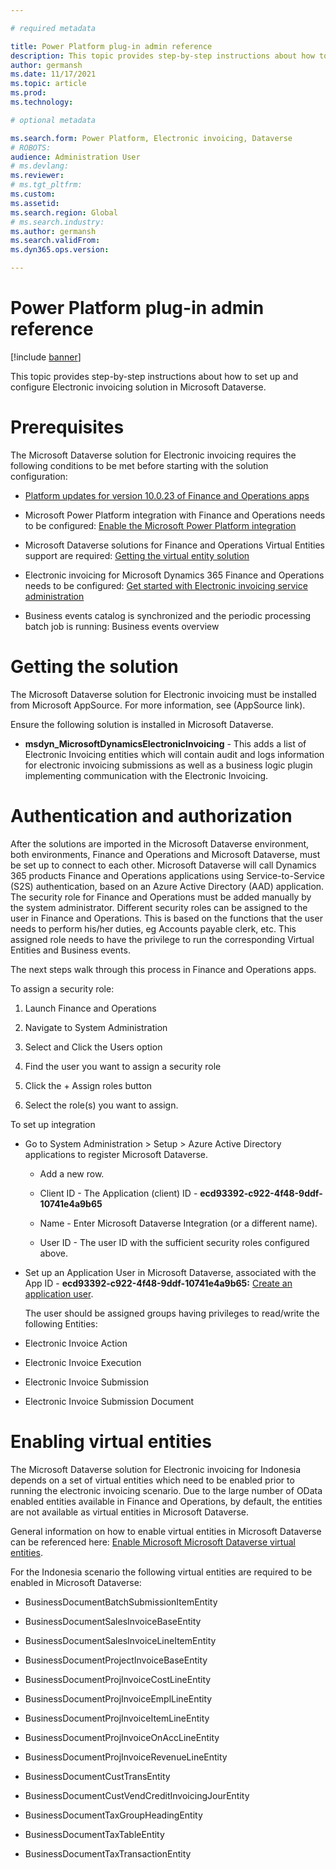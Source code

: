 ```yaml
---

# required metadata

title: Power Platform plug-in admin reference
description: This topic provides step-by-step instructions about how to set up and configure Electronic invoicing solution in Microsoft Dataverse
author: germansh
ms.date: 11/17/2021
ms.topic: article
ms.prod: 
ms.technology: 

# optional metadata

ms.search.form: Power Platform, Electronic invoicing, Dataverse
# ROBOTS: 
audience: Administration User
# ms.devlang: 
ms.reviewer: 
# ms.tgt_pltfrm: 
ms.custom: 
ms.assetid: 
ms.search.region: Global
# ms.search.industry: 
ms.author: germansh
ms.search.validFrom: 
ms.dyn365.ops.version: 

---
```


# Power Platform plug-in admin reference

[!include [banner](../includes/banner.md)]

This topic provides step-by-step instructions about how to set up and configure
Electronic invoicing solution in Microsoft Dataverse.

# Prerequisites

The Microsoft Dataverse solution for Electronic invoicing requires the following
conditions to be met before starting with the solution configuration:

-   [Platform updates for version 10.0.23 of Finance and Operations
    apps](https://docs.microsoft.com/en-us/dynamics365/fin-ops-core/dev-itpro/get-started/whats-new-platform-updates-10-0-23)

-   Microsoft Power Platform integration with Finance and Operations needs to be
    configured: [Enable the Microsoft Power Platform
    integration](https://docs.microsoft.com/en-us/dynamics365/fin-ops-core/dev-itpro/power-platform/enable-power-platform-integration)

-   Microsoft Dataverse solutions for Finance and Operations Virtual Entities
    support are required: [Getting the virtual entity
    solution](https://docs.microsoft.com/en-us/dynamics365/fin-ops-core/dev-itpro/power-platform/admin-reference#get-virtual-entity-solution)

-   Electronic invoicing for Microsoft Dynamics 365 Finance and Operations needs
    to be configured: [Get started with Electronic invoicing service
    administration](https://docs.microsoft.com/en-us/dynamics365/finance/localizations/e-invoicing-get-started-service-administration?toc=/dynamics365/finance/toc.json)

-   Business events catalog is synchronized and the periodic processing batch
    job is running: Business events overview

# Getting the solution

The Microsoft Dataverse solution for Electronic invoicing must be installed from
Microsoft AppSource. For more information, see (AppSource link).

Ensure the following solution is installed in Microsoft Dataverse.

-   **msdyn_MicrosoftDynamicsElectronicInvoicing** - This adds a list of
    Electronic Invoicing entities which will contain audit and logs information
    for electronic invoicing submissions as well as a business logic plugin
    implementing communication with the Electronic Invoicing.

# Authentication and authorization

After the solutions are imported in the Microsoft Dataverse environment, both
environments, Finance and Operations and Microsoft Dataverse, must be set up to
connect to each other. Microsoft Dataverse will call Dynamics 365 products
Finance and Operations applications using Service-to-Service (S2S)
authentication, based on an Azure Active Directory (AAD) application. The
security role for Finance and Operations must be added manually by the system
administrator. Different security roles can be assigned to the user in Finance
and Operations. This is based on the functions that the user needs to perform
his/her duties, eg Accounts payable clerk, etc. This assigned role needs to have
the privilege to run the corresponding Virtual Entities and Business events.

The next steps walk through this process in Finance and Operations apps.

To assign a security role:

1.  Launch Finance and Operations

2.  Navigate to System Administration

3.  Select and Click the Users option

4.  Find the user you want to assign a security role

5.  Click the + Assign roles button

6.  Select the role(s) you want to assign.

To set up integration

-   Go to System Administration \> Setup \> Azure Active Directory applications
    to register Microsoft Dataverse.

    -   Add a new row.

    -   Client ID - The Application (client) ID -
        **ecd93392-c922-4f48-9ddf-10741e4a9b65**

    -   Name - Enter Microsoft Dataverse Integration (or a different name).

    -   User ID - The user ID with the sufficient security roles configured
        above.

-   Set up an Application User in Microsoft Dataverse, associated with the App
    ID - **ecd93392-c922-4f48-9ddf-10741e4a9b65:** [Create an application
    user](https://docs.microsoft.com/en-us/power-platform/admin/manage-application-users#create-an-application-user).

    The user should be assigned groups having privileges to read/write the
    following Entities:

-   Electronic Invoice Action

-   Electronic Invoice Execution

-   Electronic Invoice Submission

-   Electronic Invoice Submission Document

# Enabling virtual entities

The Microsoft Dataverse solution for Electronic invoicing for Indonesia depends
on a set of virtual entities which need to be enabled prior to running the
electronic invoicing scenario. Due to the large number of OData enabled entities
available in Finance and Operations, by default, the entities are not available
as virtual entities in Microsoft Dataverse.

General information on how to enable virtual entities in Microsoft Dataverse can
be referenced here: [Enable Microsoft Microsoft Dataverse virtual
entities](https://docs.microsoft.com/en-us/dynamics365/fin-ops-core/dev-itpro/power-platform/enable-virtual-entities).

For the Indonesia scenario the following virtual entities are required to be
enabled in Microsoft Dataverse:

-   BusinessDocumentBatchSubmissionItemEntity

-   BusinessDocumentSalesInvoiceBaseEntity

-   BusinessDocumentSalesInvoiceLineItemEntity

-   BusinessDocumentProjectInvoiceBaseEntity

-   BusinessDocumentProjInvoiceCostLineEntity

-   BusinessDocumentProjInvoiceEmplLineEntity

-   BusinessDocumentProjInvoiceItemLineEntity

-   BusinessDocumentProjInvoiceOnAccLineEntity

-   BusinessDocumentProjInvoiceRevenueLineEntity

-   BusinessDocumentCustTransEntity

-   BusinessDocumentCustVendCreditInvoicingJourEntity

-   BusinessDocumentTaxGroupHeadingEntity

-   BusinessDocumentTaxTableEntity

-   BusinessDocumentTaxTransactionEntity
